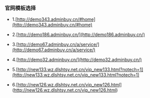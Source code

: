 ### 官网模板选择

- 1.[http://demo343.adminbuy.cn/#home](http://demo343.adminbuy.cn/#home)

- 2.[http://demo186.adminbuy.cn/](http://demo186.adminbuy.cn/)

- 3.[http://demo67.adminbuy.cn/a/service/](http://demo67.adminbuy.cn/a/service/)

- 4.[http://demo32.adminbuy.cn/](http://demo32.adminbuy.cn/)

- 5.[http://new133.wz.dlshtsy.net.cn/vip_new133.html?notech=1](http://new133.wz.dlshtsy.net.cn/vip_new133.html?notech=1)

- 6.[http://new126.wz.dlshtsy.net.cn/vip_new126.html] (http://new126.wz.dlshtsy.net.cn/vip_new126.html)



